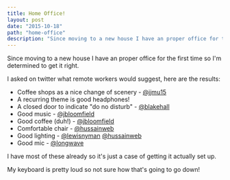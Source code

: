 ```yaml
---
title: Home Office!
layout: post
date: "2015-10-18"
path: "home-office"
description: "Since moving to a new house I have an proper office for the first time so I'm determined to get it right."
---
```

Since moving to a new house I have an proper office for the first time so I'm determined to get it right.

I asked on twitter what remote workers would suggest, here are the results:

* Coffee shops as a nice change of scenery - [@jjmu15](https://twitter.com/jjmu15)
* A recurring theme is good headphones!
* A closed door to indicate "do no disturb" - [@blakehall](https://twitter.com/blakehall)
* Good music - [@jbloomfield](https://twitter.com/jbloomfield)
* Good coffee (duh!) - [@jbloomfield](https://twitter.com/jbloomfield)
* Comfortable chair - [@hussainweb](https://twitter.com/hussainweb)
* Good lighting - [@lewisnyman](https://twitter.com/lewisnyman) [@hussainweb](https://twitter.com/hussainweb)
* Good mic - [@longwave](https://twitter.com/longwave)

I have most of these already so it's just a case of getting it actually set up.

My keyboard is pretty loud so not sure how that's going to go down!
